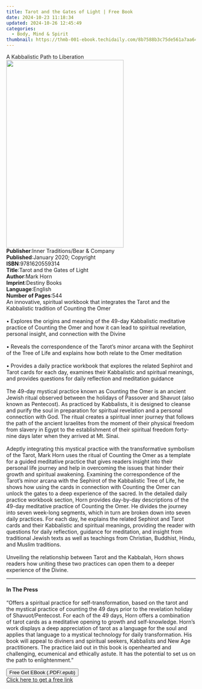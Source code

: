 ```yaml
---
title: Tarot and the Gates of Light | Free Book
date: 2024-10-23 11:18:34
updated: 2024-10-26 12:45:49
categories:
  - Body, Mind & Spirit
thumbnail: https://thmb-001-ebook.techidaily.com/8b7588b3c75de561a7aa644fc8506ec76d65ca42f9495518b7ea6404f26ad397.jpg
---
```

<main id="book-container">
  <div class="flex flex-col">
    <div class="book-brief flex-1 py-6 px-4 sm:p-6 md:py-10 md:px-8">
      <!-- brief-->
      <div class="book-brief-main">A Kabbalistic Path to Liberation</div>
    </div>
    <div
      class="book-meta-info flex-1 grid gap-4 col-start-1 col-end-3 row-start-1 sm:mb-6 sm:grid-cols-4 lg:gap-6 lg:col-start-2 lg:row-end-6 lg:row-span-6 lg:mb-0"
    >
      <div
        class="book-meta-info-left place-content-center mt-4 p-4 text-sm leading-6 col-start-2 col-span-2 dark:text-slate-400"
      >
        <img
          class="w-full h-500 object-cover rounded-lg sm:h-255 sm:col-span-2 lg:col-span-full"
          src="https://img-001-ebook.techidaily.com/31c6236ee8570b4cc35d4307d2a6c7dec81076a3b488ada9a3c775bb44305a78.jpg"
          alt=""
          width="312"
          height="500"
        />
      </div>
      <div
        class="book-meta-info-right mt-2 col-start-1 row-start-2 col-span-3 self-center"
      >
        <!-- meta data  -->
        <div class="flex flex-col px-4 md:px-8">
          <div class="flex-1">
            <strong>Publisher</strong>:<span class="px-2"
              >Inner Traditions/Bear &amp; Company</span
            >
          </div>
          <div class="flex-1">
            <strong>Published</strong>:<span class="px-2"
              >January 2020; Copyright</span
            >
          </div>
          <div class="flex-1">
            <strong>ISBN</strong>:<span class="px-2">9781620559314</span>
          </div>
          <div class="flex-1">
            <strong>Title</strong>:<span class="px-2"
              >Tarot and the Gates of Light</span
            >
          </div>
          <div class="flex-1">
            <strong>Author</strong>:<span class="px-2">Mark Horn</span>
          </div>
          <div class="flex-1">
            <strong>Imprint</strong>:<span class="px-2">Destiny Books</span>
          </div>
          <div class="flex-1">
            <strong>Language</strong>:<span class="px-2">English</span>
          </div>
          <div class="flex-1">
            <strong>Number of Pages</strong>:<span class="px-2">544</span>
          </div>
        </div>
      </div>
    </div>
    <div class="book-description flex-1 py-6 px-4 sm:p-6 md:py-10 md:px-8">
      <div class="book-description-main">
        <div accordion-content="" id="description">
          An innovative, spiritual workbook that integrates the Tarot and the
          Kabbalistic tradition of Counting the Omer <br /><br />• Explores the
          origins and meaning of the 49-day Kabbalistic meditative practice of
          Counting the Omer and how it can lead to spiritual revelation,
          personal insight, and connection with the Divine <br /><br />• Reveals
          the correspondence of the Tarot’s minor arcana with the Sephirot of
          the Tree of Life and explains how both relate to the Omer meditation
          <br /><br />• Provides a daily practice workbook that explores the
          related Sephirot and Tarot cards for each day, examines their
          Kabbalistic and spiritual meanings, and provides questions for daily
          reflection and meditation guidance <br /><br />The 49-day mystical
          practice known as Counting the Omer is an ancient Jewish ritual
          observed between the holidays of Passover and Shavuot (also known as
          Pentecost). As practiced by Kabbalists, it is designed to cleanse and
          purify the soul in preparation for spiritual revelation and a personal
          connection with God. The ritual creates a spiritual inner journey that
          follows the path of the ancient Israelites from the moment of their
          physical freedom from slavery in Egypt to the establishment of their
          spiritual freedom forty-nine days later when they arrived at Mt.
          Sinai. <br /><br />Adeptly integrating this mystical practice with the
          transformative symbolism of the Tarot, Mark Horn uses the ritual of
          Counting the Omer as a template for a guided meditative practice that
          gives readers insight into their personal life journey and help in
          overcoming the issues that hinder their growth and spiritual
          awakening. Examining the correspondence of the Tarot’s minor arcana
          with the Sephirot of the Kabbalistic Tree of Life, he shows how using
          the cards in connection with Counting the Omer can unlock the gates to
          a deep experience of the sacred. In the detailed daily practice
          workbook section, Horn provides day-by-day descriptions of the 49-day
          meditative practice of Counting the Omer. He divides the journey into
          seven week-long segments, which in turn are broken down into seven
          daily practices. For each day, he explains the related Sephirot and
          Tarot cards and their Kabbalistic and spiritual meanings, providing
          the reader with questions for daily reflection, guidance for
          meditation, and insight from traditional Jewish texts as well as
          teachings from Christian, Buddhist, Hindu, and Muslim traditions.
          <br /><br />Unveiling the relationship between Tarot and the Kabbalah,
          Horn shows readers how uniting these two practices can open them to a
          deeper experience of the Divine.
        </div>
        <div class="accordion-fader"></div>
      </div>
    </div>
    <div class="book-excerpts flex-1 py-6 px-4 sm:p-6 md:py-10 md:px-8">
      <!-- excerpts-->
      <div class="book-excerpts-main">
        <hr />
        <h4 class="placeholder placeholder-heading">
          <span>In The Press</span>
        </h4>
        <p>
          “Offers a spiritual practice for self-transformation, based on the
          tarot and the mystical practice of counting the 49 days prior to the
          revelation holiday of Shavuot/Pentecost. For each of the 49 days, Horn
          offers a combination of tarot cards as a meditative opening to growth
          and self-knowledge. Horn’s work displays a deep appreciation of tarot
          as a language for the soul and applies that language to a mystical
          technology for daily transformation. His book will appeal to diviners
          and spiritual seekers, Kabbalists and New Age practitioners. The
          practice laid out in this book is openhearted and challenging,
          ecumenical and ethically astute. It has the potential to set us on the
          path to enlightenment.”
        </p>
      </div>
    </div>
    <div
      class="book-about-author flex-1 py-6 px-4 sm:p-6 md:py-10 md:px-8"
    ></div>
    <div class="book-free-get flex-1 py-6 px-4 sm:p-6 md:py-10 md:px-8">
      <button
        id="btn-free-get"
        class="bg-blue-500 hover:bg-blue-700 text-white font-bold py-2 px-4 rounded"
      >
        Free Get EBook (.PDF/.epub)
      </button>
      <div id="countdown-display" class="px-2 text-lg mt-2"></div>
      <a
        id="free-link"
        class="hidden bg-blue-500 hover:bg-blue-700 text-white font-bold py-2 px-4 rounded"
        href="https://www.ebooks.com/en-us/book/209676651/tarot-and-the-gates-of-light/mark-horn/"
        target="_blank"
        >Click here to get a free link</a
      >
    </div>
    <script>
      let countdownTime = 0;
      let countdownInterval = null;
      document
        .getElementById('btn-free-get')
        .addEventListener('click', startCountdown);
      function startCountdown() {
        countdownTime = new Date().getTime() + 60000 * 3;
        countdownInterval = setInterval(updateCountdown, 1000);
        document.getElementById('btn-free-get').disabled = true;
        document
          .getElementById('btn-free-get')
          .classList.add('bg-gray-500', 'cursor-not-allowed');
      }
      function updateCountdown() {
        let currentTime = new Date().getTime();
        let timeLeft = countdownTime - currentTime;
        let secondsLeft = Math.floor(timeLeft / 1000);
        document.getElementById('countdown-display').innerHTML =
          `Remaining time: ${secondsLeft} seconds.`;
        if (secondsLeft <= 0) {
          clearInterval(countdownInterval);
          document.getElementById('btn-free-get').classList.add('hidden');
          document.getElementById('free-link').classList.remove('hidden');
          document.getElementById('countdown-display').innerHTML = '';
        }
      }
    </script>
  </div>
</main>
